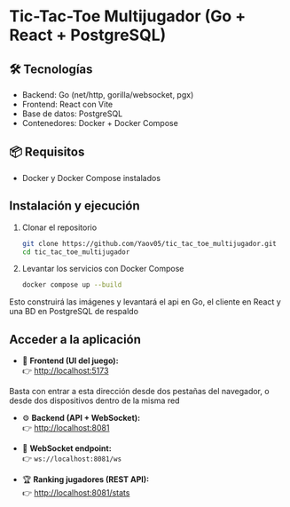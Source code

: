 # Tic-Tac-Toe Multijugador (Go + React + PostgreSQL)


## 🛠️ Tecnologías
- Backend: Go (net/http, gorilla/websocket, pgx)
- Frontend: React con Vite
- Base de datos: PostgreSQL
- Contenedores: Docker + Docker Compose


## 📦 Requisitos
- Docker y Docker Compose instalados


## Instalación y ejecución

1. Clonar el repositorio
   ```bash
   git clone https://github.com/Yaov05/tic_tac_toe_multijugador.git
   cd tic_tac_toe_multijugador

2. Levantar los servicios con Docker Compose
    ```bash
    docker compose up --build

Esto construirá las imágenes y levantará el api en Go, el cliente en React y una BD en PostgreSQL de respaldo

## Acceder a la aplicación

- 🎨 **Frontend (UI del juego):**  
  👉 [http://localhost:5173](http://localhost:5173)

Basta con entrar a esta dirección desde dos pestañas del navegador, o desde dos dispositivos dentro de la misma red

- ⚙️ **Backend (API + WebSocket):**  
  👉 [http://localhost:8081](http://localhost:8081)

- 🔌 **WebSocket endpoint:**  
  👉 `ws://localhost:8081/ws`

- 🏆 **Ranking jugadores (REST API):**  
  👉 [http://localhost:8081/stats](http://localhost:8081/stats)
